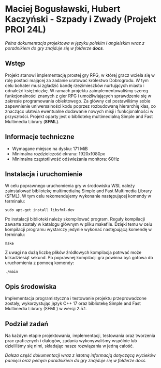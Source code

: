 # Maciej Bogusławski, Hubert Kaczyński - Szpady i Zwady (Projekt PROI 24L)

*Pełna dokumentacja projektowa w języku polskim i angielskim wraz z poradnikiem do gry znajduje się w folderze **docs**.*

## Wstęp
Projekt stanowi implementację prostej gry RPG, w której gracz wciela się w rolę postaci mającej za zadanie uratować królestwo Dobrogrodu. W tym celu bohater musi zgładzić bandę rzezimieszków nurtujących miasto i odnaleźć księżniczkę. W ramach projektu zaimplementowaliśmy szereg funkcjonalności znanych z gier RPG i umożliwiających sprawdzenie się w zakresie programowania obiektowego. Za główny cel postawiliśmy sobie zapewnienie uniwersalności kodu poprzez rozbudowaną hierarchię klas, co znacząco ułatwia ewentualne dodawanie nowych misji i funkcjonalności w przyszłości. Projekt oparty jest o bibliotekę multimedialną Simple and Fast Multimedia Library (**SFML**).


## Informacje techniczne
- Wymagane miejsce na dysku: 171 MiB
- Minimalna rozdzielczość ekranu: 1920x1080px
- Minimalna częstotliwość odświeżania monitora: 60Hz

## Instalacja i uruchomienie
W celu poprawnego uruchomienia gry w środowisku WSL należy zainstalować bibliotekę multimedialną Simple and Fast Multimedia Library (SFML). W tym celu rekomendujemy wykonanie następującej komendy w terminalu:

```
sudo apt-get install libsfml-dev
```

Po instalacji biblioteki należy skompilować program. Reguły kompilacji zawarte zostały w katalogu głównym w pliku makefile. Dzięki temu w celu kompilacji programu wystarczy jedynie wykonać następującą komendę w terminalu:

```
make
```

Z uwagi na dużą liczbę plików źródłowych kompilacja potrwać może kilkadziesiąt sekund. Po poprawnej kompilacji gra powinna być gotowa do uruchomienia z pomocą komendy:

```
./main
```

## Opis środowiska
Implementacja programistyczna i testowanie projektu przeprowadzone zostały, wykorzystując język C++ 17 oraz bibliotekę Simple and Fast Multimedia Library (SFML) w wersji 2.5.1.

## Podział zadań
Na każdym etapie projektowania, implementacji, testowania oraz tworzenia prac graficznych i dialogów, zadania wykonywaliśmy wspólnie lub dzieliliśmy się nimi, składając nasze rozwiązania w jedną całość.

*Dalsza część dokumentacji wraz z istotną informacją dotyczącą wycieków pamięci oraz pełnym poradnikiem do gry znajduje się w folderze docs.*